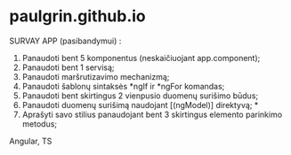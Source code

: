 # paulgrin.github.io
SURVAY APP (pasibandymui) :

1. Panaudoti bent 5 komponentus (neskaičiuojant app.component);
2. Panaudoti bent 1 servisą;
3. Panaudoti maršrutizavimo mechanizmą;
4. Panaudoti šablonų sintaksės *ngIf ir *ngFor komandas;
5. Panaudoti bent skirtingus 2 vienpusio duomenų surišimo būdus;
6. Panaudoti duomenų surišimą naudojant [(ngModel)] direktyvą; *
7. Aprašyti savo stilius panaudojant bent 3 skirtingus elemento parinkimo metodus;

Angular, TS
